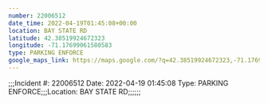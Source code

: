 ```yaml
---
number: 22006512
date_time: 2022-04-19T01:45:08+00:00
location: BAY STATE RD
latitude: 42.38519924672323
longitude: -71.17699061580583
type: PARKING ENFORCE
google_maps_link: https://maps.google.com/?q=42.38519924672323,-71.17699061580583
---
```


;;;Incident #: 22006512  Date: 2022-04-19 01:45:08   Type: PARKING ENFORCE;;;Location: BAY STATE RD;;;;;;
